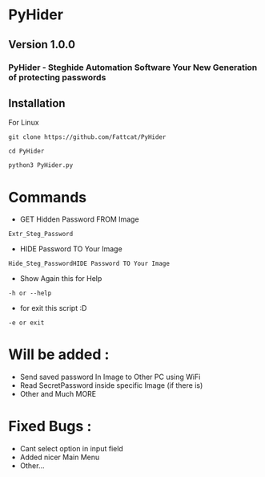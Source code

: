 # PyHider
## Version 1.0.0
### PyHider - Steghide Automation Software Your New Generation of protecting passwords

## Installation
For Linux
```
git clone https://github.com/Fattcat/PyHider
```
```
cd PyHider
```
```
python3 PyHider.py
```
# Commands

- GET Hidden Password FROM Image
```
Extr_Steg_Password
```
- HIDE Password TO Your Image
```
Hide_Steg_PasswordHIDE Password TO Your Image
```
- Show Again this for Help
```
-h or --help       
```
- for exit this script :D
```
-e or exit
```

# Will be added :
- Send saved password In Image to Other PC using WiFi
- Read SecretPassword inside specific Image (if there is)
- Other and Much MORE

# Fixed Bugs :
- Cant select option in input field
- Added nicer Main Menu
- Other...

